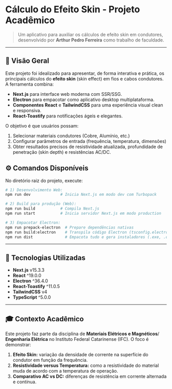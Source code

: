 # Cálculo do Efeito Skin - Projeto Acadêmico

> Um aplicativo para auxiliar os cálculos de efeito skin em condutores, desenvolvido por **Arthur Pedro Ferreira** como trabalho de faculdade.

---

## 🚀 Visão Geral

Este projeto foi idealizado para apresentar, de forma interativa e prática, os principais cálculos do **efeito skin** (skin effect) em fios e cabos condutores. A ferramenta combina:

* **Next.js** para interface web moderna com SSR/SSG.
* **Electron** para empacotar como aplicativo desktop multiplataforma.
* **Componentes React** e **TailwindCSS** para uma experiência visual clean e responsiva.
* **React-Toastify** para notificações ágeis e elegantes.

O objetivo é que usuários possam:

1. Selecionar materiais condutores (Cobre, Alumínio, etc.)
2. Configurar parâmetros de entrada (frequência, temperatura, dimensões)
3. Obter resultados precisos de resistividade atualizada, profundidade de penetração (skin depth) e resistências AC/DC.

## ⚙️ Comandos Disponíveis

No diretório raiz do projeto, execute:

```bash
# 1) Desenvolvimento Web:
npm run dev             # Inicia Next.js em modo dev com Turbopack

# 2) Build para produção (Web):
npm run build           # Compila Next.js
npm run start           # Inicia servidor Next.js em modo production

# 3) Empacotar Electron:
npm run prepack-electron  # Prepare dependências nativas
npm run build:electron    # Transpila código Electron (tsconfig.electron.json)
npm run dist              # Empacota tudo e gera instaladores (.exe, .dmg, etc.)
```

---

## 🧰 Tecnologias Utilizadas

* **Next.js** v15.3.3
* **React** ^19.0.0
* **Electron** ^36.4.0
* **React-Toastify** ^11.0.5
* **TailwindCSS** v4
* **TypeScript** ^5.0.0

---

## 🎓 Contexto Acadêmico

Este projeto faz parte da disciplina de **Materiais Elétricos e Magnéticos**/ **Engenharia Elétrica** no Instituto Federal Catarinense (IFC). O foco é demonstrar:

1. **Efeito Skin:** variação da densidade de corrente na superfície do condutor em função da frequência.
2. **Resistividade versus Temperatura:** como a resistividade do material muda de acordo com a temperatura de operação.
3. **Comparativo AC vs DC:** diferenças de resistência em corrente alternada e contínua.